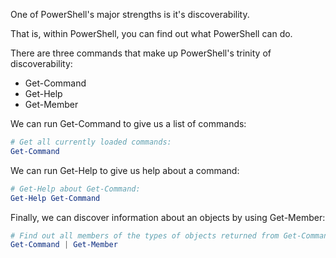 One of PowerShell's major strengths is it's discoverability.

That is, within PowerShell, you can find out what PowerShell can do.

There are three commands that make up PowerShell's trinity of discoverability:

* Get-Command
* Get-Help
* Get-Member

We can run Get-Command to give us a list of commands:

~~~PowerShell
# Get all currently loaded commands:
Get-Command
~~~

We can run Get-Help to give us help about a command:

~~~PowerShell
# Get-Help about Get-Command:
Get-Help Get-Command
~~~


Finally, we can discover information about an objects by using Get-Member:

~~~PowerShell
# Find out all members of the types of objects returned from Get-Command:
Get-Command | Get-Member
~~~
